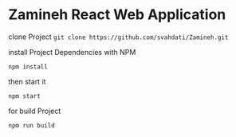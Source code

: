 # Zamineh React Web Application

clone Project 
`git clone https://github.com/svahdati/Zamineh.git`

install Project Dependencies with NPM

`npm install`


then start it

`npm start`

for build Project

`npm run build`
